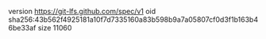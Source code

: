 version https://git-lfs.github.com/spec/v1
oid sha256:43b562f4925181a10f7d7335160a83b598b9a7a05807cf0d3f1b163b46be33af
size 11060
